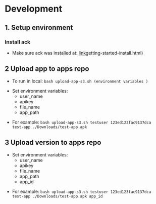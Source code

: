 # Development

## 1. Setup environment
### Install ack
- Make sure ack was installed at: [link](https://www.elastic.co/guide/en/elasticsearch/reference/current/)getting-started-install.html) 
## 2 Upload app to apps repo
- To run in local: `bash upload-app-s3.sh (environment variables )`
* Set environment variables:
    * user_name
    * apikey
    * file_name
    * app_path
- For example: `bash upload-app-s3.sh testuser 123ed­123fac­9137dca test-app ./Downloads/test-app.apk`
## 3 Upload version to apps repo
* Set environment variables:
    * user_name
    * apikey
    * file_name
    * app_path
    * app_id
- For example: `bash upload-app-s3.sh testuser 123ed­123fac­9137dca test-app ./Downloads/test-app.apk app_id`
